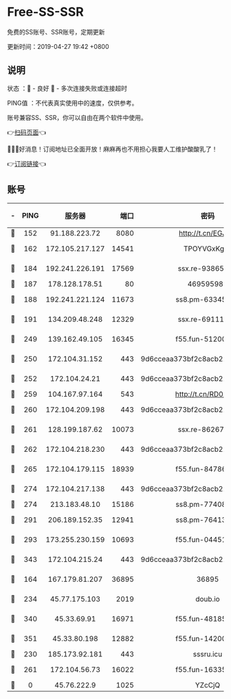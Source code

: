 # Free-SS-SSR

免费的SS账号、SSR账号，定期更新

更新时间：2019-04-27 19:42 +0800

## 说明

状态     ：🙂 - 良好 🙁 - 多次连接失败或连接超时

PING值   ：不代表真实使用中的速度，仅供参考。

账号兼容SS、SSR，你可以自由在两个软件中使用。

👉[扫码页面](https://liesauer.github.io/Free-SS-SSR/)👈

🎉🎉🎉好消息！订阅地址已全面开放！麻麻再也不用担心我要人工维护酸酸乳了！

👉[订阅链接](https://www.liesauer.net/yogurt/subscribe?ACCESS_TOKEN=DAYxR3mMaZAsaqUb)👈

## 账号

|-|PING|服务器|端口|密码|加密方式|区域|
|:----:|:----:|:-----:|-----:|:----:|:----:|:----:|
|🙂|152|91.188.223.72|8080|http://t.cn/EGJIyrl|rc4-md5|RU|
|🙂|162|172.105.217.127|14541|TPOYVGxKglpi|aes-256-cfb|JP|
|🙂|184|192.241.226.191|17569|ssx.re-93865244|aes-256-cfb|US|
|🙂|187|178.128.178.51|80|469595985|chacha20|US|
|🙂|188|192.241.221.124|11673|ss8.pm-63345432|aes-256-cfb|US|
|🙂|191|134.209.48.248|12329|ssx.re-69111768|aes-256-cfb|US|
|🙂|249|139.162.49.105|16345|f55.fun-51200650|aes-256-cfb|SG|
|🙂|250|172.104.31.152|443|9d6cceaa373bf2c8acb22e60b6a58be6|aes-256-cfb|US|
|🙂|252|172.104.24.21|443|9d6cceaa373bf2c8acb22e60b6a58be6|aes-256-cfb|US|
|🙂|259|104.167.97.164|543|http://t.cn/RD0D7sx|rc4-md5|CA|
|🙂|260|172.104.209.198|443|9d6cceaa373bf2c8acb22e60b6a58be6|aes-256-cfb|US|
|🙂|261|128.199.187.62|10073|ssx.re-86267406|aes-256-cfb|SG|
|🙂|262|172.104.218.230|443|9d6cceaa373bf2c8acb22e60b6a58be6|aes-256-cfb|US|
|🙂|265|172.104.179.115|18939|f55.fun-84786774|aes-256-cfb|SG|
|🙂|274|172.104.217.138|443|9d6cceaa373bf2c8acb22e60b6a58be6|aes-256-cfb|US|
|🙂|274|213.183.48.10|15186|ss8.pm-77408215|rc4-md5|RU|
|🙂|291|206.189.152.35|12941|ss8.pm-76413871|aes-256-cfb|SG|
|🙂|293|173.255.230.159|10693|f55.fun-04451373|aes-256-cfb|US|
|🙂|343|172.104.215.24|443|9d6cceaa373bf2c8acb22e60b6a58be6|aes-256-cfb|US|
|🙂|164|167.179.81.207|36895|36895|aes-256-cfb|JP|
|🙂|234|45.77.175.103|2019|doub.io|aes-128-ctr|SG|
|🙂|340|45.33.69.91|16971|f55.fun-48185510|aes-256-cfb|US|
|🙂|351|45.33.80.198|12882|f55.fun-14200108|aes-256-cfb|US|
|🙁|230|185.173.92.181|443|sssru.icu|rc4-md5|RU|
|🙁|261|172.104.56.73|16022|f55.fun-16335586|aes-256-cfb|SG|
|🙁|0|45.76.222.9|1025|YZcCjQ|rc4-md5|JP|

